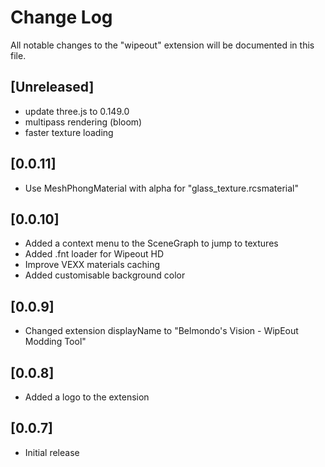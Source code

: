 # Change Log

All notable changes to the "wipeout" extension will be documented in this file.

## [Unreleased]

 - update three.js to 0.149.0
 - multipass rendering (bloom)
 - faster texture loading
 
## [0.0.11]

 - Use MeshPhongMaterial with alpha for "glass_texture.rcsmaterial"

## [0.0.10]

 - Added a context menu to the SceneGraph to jump to textures
 - Added .fnt loader for Wipeout HD
 - Improve VEXX materials caching
 - Added customisable background color
 
## [0.0.9]

 - Changed extension displayName to "Belmondo's Vision - WipEout Modding Tool"

## [0.0.8]

 - Added a logo to the extension

## [0.0.7]

- Initial release
